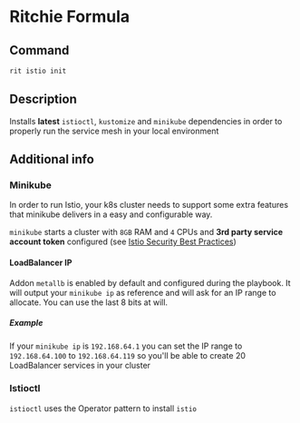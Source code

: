 # Ritchie Formula

## Command

```bash
rit istio init
```

## Description

Installs **latest** `istioctl`, `kustomize` and `minikube` dependencies in
order to properly run the service mesh in your local environment

## Additional info

### Minikube

In order to run Istio, your k8s cluster needs to support some extra features
that minikube delivers in a easy and configurable way.

`minikube` starts a cluster with `8GB` RAM and `4` CPUs and **3rd party service
account token** configured (see [Istio Security Best Practices](
    https://istio.io/latest/docs/ops/best-practices/security/))

#### LoadBalancer IP

Addon `metallb` is enabled by default and configured during the playbook.
It will output your `minikube ip` as reference and will ask for an IP range to
allocate. You can use the last 8 bits at will.

##### Example

If your `minikube ip`  is `192.168.64.1` you can set the IP range to
`192.168.64.100` to `192.168.64.119` so you'll be able to create
20 LoadBalancer services in your cluster

### Istioctl

`istioctl` uses the Operator pattern to install `istio`
